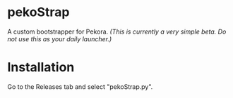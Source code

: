 # pekoStrap
A custom bootstrapper for Pekora.
*(This is currently a very simple beta. Do not use this as your daily launcher.)*
# Installation
Go to the Releases tab and select "pekoStrap.py".
